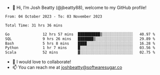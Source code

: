 - 👋 Hi, I’m Josh Beatty (@jbeatty88), welcome to my GitHub profile!

<!--START_SECTION:waka-->

```txt
From: 04 October 2023 - To: 03 November 2023

Total Time: 31 hrs 36 mins

Go               12 hrs 57 mins  ██████████▒░░░░░░░░░░░░░░   40.97 %
SQL              9 hrs 26 mins   ███████▒░░░░░░░░░░░░░░░░░   29.89 %
Bash             5 hrs 8 mins    ████░░░░░░░░░░░░░░░░░░░░░   16.28 %
Python           1 hr 7 mins     █░░░░░░░░░░░░░░░░░░░░░░░░   03.56 %
Scala            52 mins         ▓░░░░░░░░░░░░░░░░░░░░░░░░   02.75 %
```

<!--END_SECTION:waka-->

- 💞️ I would love to collaborate!
- 📫 You can reach me at joshbeatty@softwaresugar.co

<!---
jbeatty88/jbeatty88 is a ✨ special ✨ repository because its `README.md` (this file) appears on your GitHub profile.
You can click the Preview link to take a look at your changes.
--->
